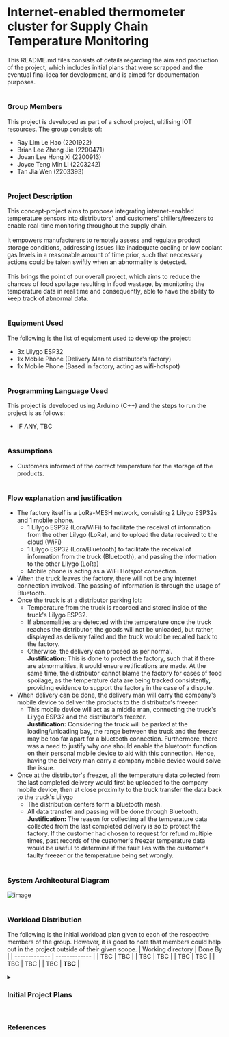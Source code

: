 # Internet-enabled thermometer cluster for Supply Chain Temperature Monitoring
This README.md files consists of details regarding the aim and production of the project, which includes initial plans that were scrapped and the eventual final idea for development, and is aimed for documentation purposes.

# <h3>Group Members</h3>
This project is developed as part of a school project, ultilising IOT resources. The group consists of:
- Ray Lim Le Hao (2201922)
- Brian Lee Zheng Jie (2200471)
- Jovan Lee Hong Xi (2200913)
- Joyce Teng Min Li (2203242)
- Tan Jia Wen (2203393) 

# <h3>Project Description</h3>
This concept-project aims to propose integrating internet-enabled temperature sensors into distributors' and customers' chillers/freezers to enable real-time monitoring throughout the supply chain.<br><br>
It empowers manufacturers to remotely assess and regulate product storage conditions, addressing issues like inadequate cooling or low coolant gas levels in a reasonable amount of time prior, such that neccessary actions could be taken swiftly when an abnormality is detected.<br><br>
This brings the point of our overall project, which aims to reduce the chances of food spoilage resulting in food wastage, by monitoring the temperature data in real time and consequently, able to have the ability to keep track of abnormal data.

# <h3>Equipment Used</h3>
The following is the list of equipment used to develop the project:
- 3x Lilygo ESP32
- 1x Mobile Phone (Delivery Man to distributor's factory)
- 1x Mobile Phone (Based in factory, acting as wifi-hotspot)

# <h3>Programming Language Used</h3>
This project is developed using Arduino (C++) and the steps to run the project is as follows:
- IF ANY, TBC

# <h3>Assumptions</h3>
- Customers informed of the correct temperature for the storage of the products.

# <h3>Flow explanation and justification</h3>
- The factory itself is a LoRa-MESH network, consisting 2 Lilygo ESP32s and 1 mobile phone.
   - 1 Lilygo ESP32 (Lora/WiFi) to facilitate the receival of information from the other Lilygo (LoRa), and to upload the data received to the cloud (WiFi)
   - 1 Lilygo ESP32 (Lora/Bluetooth) to facilitate the receival of information from the truck (Bluetooth), and passing the information to the other Lilygo (LoRa)
   - Mobile phone is acting as a WiFi Hotspot connection.
 - When the truck leaves the factory, there will not be any internet connection involved. The passing of information is through the usage of Bluetooth.
 - Once the truck is at a distributor parking lot:
   - Temperature from the truck is recorded and stored inside of the truck's Lilygo ESP32.
   - If abnormalities are detected with the temperature once the truck reaches the distributor, the goods will not be unloaded, but rather, displayed as delivery failed and the truck would be recalled back to the factory.
   - Otherwise, the delivery can proceed as per normal. <br>
     <b>Justification:</b> This is done to protect the factory, such that if there are abnormalities, it would ensure retifications are made. At the same time, the distributor cannot blame the factory for cases of food spoilage, as the temperature data are being tracked consistently, providing evidence to support the factory in the case of a dispute.
- When delivery can be done, the delivery man will carry the company's mobile device to deliver the products to the distributor's freezer.
   - This mobile device will act as a middle man, connecting the truck's Lilygo ESP32 and the distributor's freezer. <br>
     <b>Justification:</b> Considering the truck will be parked at the loading/unloading bay, the range between the truck and the freezer may be too far apart for a bluetooth connection. Furthermore, there was a need to justify why one should enable the bluetooth function on their personal mobile device to aid with this connection. Hence, having the delivery man carry a company mobile device would solve the issue.
- Once at the distributor's freezer, all the temperature data collected from the last completed delivery would first be uploaded to the company mobile device, then at close proximity to the truck transfer the data back to the truck's Lilygo<br>
   - The distribution centers form a bluetooth mesh.
   - All data transfer and passing will be done through Bluetooth. <br>
  <b>Justification:</b> The reason for collecting all the temperature data collected from the last completed delivery is so to protect the factory. If the customer had chosen to request for refund multiple times, past records of the customer's freezer temperature data would be useful to determine if the fault lies with the customer's faulty freezer or the temperature being set wrongly.

# <h3>System Architectural Diagram</h3>
![image](https://github.com/brianlee51/CSC2106_Team06/assets/41094581/8f1cb887-e451-448c-b565-0e3e5fc9dce3)

# <h3>Workload Distribution</h3>
The following is the initial workload plan given to each of the respective members of the group. 
However, it is good to note that members could help out in the project outside of their given scope. 
| Working directory  | Done By |
| ------------- | ------------- |
| TBC  | TBC  |
| TBC  | TBC  |
| TBC  | TBC  |
| TBC  | TBC  |
| TBC  | <b>TBC</b>  |

<details>
  <summary><h3>Initial Project Plans</h3></summary>
  <h4>Stage 1</h4>
  The initial idea of the project was simplified, such that it only requires the usage of M5Stick and NB-IOT for the monitoring of data, such that whenever a truck reaches any distribution center, the truck M5Stick would connect to the internet and then upload the data onto the cloud.<br>
  
  However, this did not come into fruition due to the following factors:<br>
  - The implementation of the project is too simplified.
  - The usage of NB-IOT would significantly raise the cost of the product, and we were presented with the fact that consumers will not want to due with this cost.

  <h4>Stage 2</h4>
  Subsequently, the complexity of the project is enhanced, based on this software architecture diagram:
  
  ![Screenshot 2024-02-22 185459](https://github.com/brianlee51/CSC2106_Team06/assets/41094581/ef7473ca-f8d0-4eeb-a1ba-c476e8a60736)

  To better understand the diagram, the updated project plan now includes the use of M5Stick at the factory and Raspberry Pi Pico in the truck as a temperature monitor and data storage for the truck.<br>
  The distribution centres acts as an offline LORA-mesh node, where the temperature data is uploaded back to the truck.<br>
  Once the truck reaches back at the factory, all the data collected would then be uploaded to the cloud via the use of internet.<br>

  However, this plan also did not come into fruition due to the following factors:<br>
  - This way of doing doesn't factor in after the distribution center.
  - Real time monitoring of data is impossible to track without the use of internet.
</details>

# <h3>References</h3>
